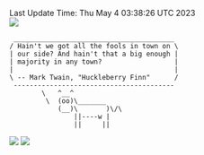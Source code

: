 Last Update Time: 
Thu May  4 03:38:26 UTC 2023
<br>![](https://img.shields.io/badge/%E5%A4%A7%E5%AE%B6-%E5%AE%89%E5%AE%89-green)<br>
```
 ________________________________________
/ Hain't we got all the fools in town on \
| our side? And hain't that a big enough |
| majority in any town?                  |
|                                        |
\ -- Mark Twain, "Huckleberry Finn"      /
 ----------------------------------------
        \   ^__^
         \  (oo)\_______
            (__)\       )\/\
                ||----w |
                ||     ||
```
![](https://github-readme-stats.vercel.app/api?username=chenlitw)
![](https://github-readme-stats.vercel.app/api/top-langs/?username=chenlitw)
